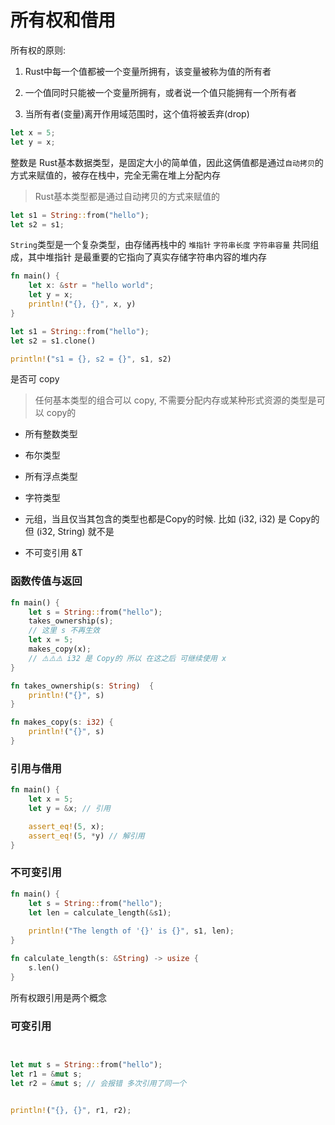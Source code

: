 # 所有权和借用

所有权的原则:

1. Rust中每一个值都被一个变量所拥有，该变量被称为值的所有者

2. 一个值同时只能被一个变量所拥有，或者说一个值只能拥有一个所有者

3. 当所有者(变量)离开作用域范围时，这个值将被丢弃(drop)



```rust
let x = 5;
let y = x;
```

整数是 Rust基本数据类型，是固定大小的简单值，因此这俩值都是通过`自动拷贝`的方式来赋值的，被存在栈中，完全无需在堆上分配内存



> Rust基本类型都是通过自动拷贝的方式来赋值的



```rust
let s1 = String::from("hello");
let s2 = s1;
```

`String`类型是一个复杂类型，由存储再栈中的 `堆指针` `字符串长度` `字符串容量` 共同组成，其中堆指针 是最重要的它指向了真实存储字符串内容的堆内存



```rust
fn main() {
    let x: &str = "hello world";
    let y = x;
    println!("{}, {}", x, y)
}
```

```rust
let s1 = String::from("hello");
let s2 = s1.clone()

println!("s1 = {}, s2 = {}", s1, s2)
```



是否可 copy 

> 任何基本类型的组合可以 copy, 不需要分配内存或某种形式资源的类型是可以 copy的

* 所有整数类型

* 布尔类型

* 所有浮点类型

* 字符类型

* 元组，当且仅当其包含的类型也都是Copy的时候. 比如 (i32, i32) 是 Copy的 但 (i32, String) 就不是

* 不可变引用 &T



### 函数传值与返回

```rust
fn main() {
    let s = String::from("hello");
    takes_ownership(s);
    // 这里 s 不再生效
    let x = 5;
    makes_copy(x);
    // ⚠️⚠️⚠️ i32 是 Copy的 所以 在这之后 可继续使用 x 
}

fn takes_ownership(s: String)  {
    println!("{}", s)
}

fn makes_copy(s: i32) {
    println!("{}", s)
}


```



### 引用与借用



```rust
fn main() {
    let x = 5;
    let y = &x; // 引用

    assert_eq!(5, x);
    assert_eq!(5, *y) // 解引用
}
```



### 不可变引用

```rust
fn main() {
    let s = String::from("hello");
    let len = calculate_length(&s1);
    
    println!("The length of '{}' is {}", s1, len);
}

fn calculate_length(s: &String) -> usize {
    s.len()
}
```

所有权跟引用是两个概念



### 可变引用

```rust


let mut s = String::from("hello");
let r1 = &mut s;
let r2 = &mut s; // 会报错 多次引用了同一个


println!("{}, {}", r1, r2);

```
























